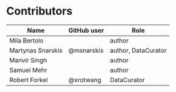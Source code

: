 # Contributors

Name               | GitHub user | Role
--- |-------------| ---
Mila Bertolo |             | author
Martynas Snarskis | @msnarskis  | author, DataCurator
Manvir Singh |             | author
Samuel Mehr |             | author
Robert Forkel | @xrotwang   | DataCurator
